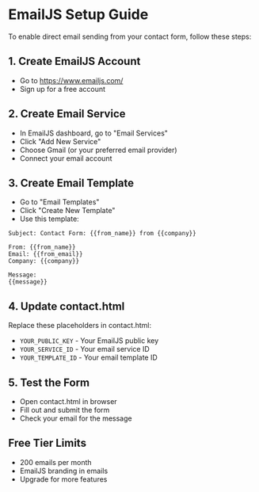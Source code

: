 # EmailJS Setup Guide

To enable direct email sending from your contact form, follow these steps:

## 1. Create EmailJS Account
- Go to https://www.emailjs.com/
- Sign up for a free account

## 2. Create Email Service
- In EmailJS dashboard, go to "Email Services"
- Click "Add New Service"
- Choose Gmail (or your preferred email provider)
- Connect your email account

## 3. Create Email Template
- Go to "Email Templates"
- Click "Create New Template"
- Use this template:

```
Subject: Contact Form: {{from_name}} from {{company}}

From: {{from_name}}
Email: {{from_email}}
Company: {{company}}

Message:
{{message}}
```

## 4. Update contact.html
Replace these placeholders in contact.html:
- `YOUR_PUBLIC_KEY` - Your EmailJS public key
- `YOUR_SERVICE_ID` - Your email service ID
- `YOUR_TEMPLATE_ID` - Your email template ID

## 5. Test the Form
- Open contact.html in browser
- Fill out and submit the form
- Check your email for the message

## Free Tier Limits
- 200 emails per month
- EmailJS branding in emails
- Upgrade for more features